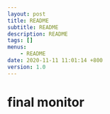 ```yaml
---
layout: post
title: README
subtitle: README
description: README
tags: []
menus:
    - README
date: 2020-11-11 11:01:14 +800
version: 1.0
---
```

    
# final monitor    